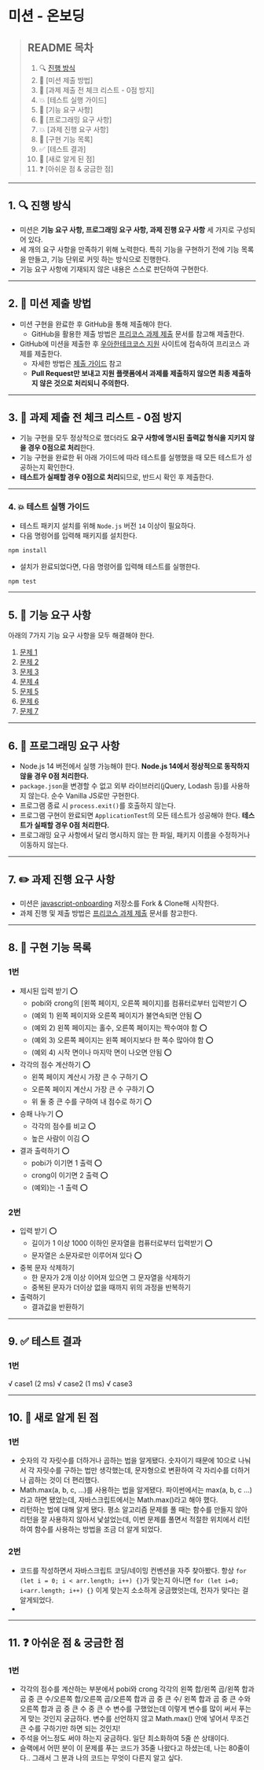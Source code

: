 # 미션 - 온보딩

> ## README 목차
> 1. 🔍 [진행 방식](#-1.-🔍-진행-방식)
> 2. 📮 [미션 제출 방법]
> 3. 🚨 [과제 제출 전 체크 리스트 - 0점 방지]
> 4. 💥 [테스트 실행 가이드]
> 5. 🚀 [기능 요구 사항]
> 6. 🎯 [프로그래밍 요구 사항]
> 7. 💥 [과제 진행 요구 사항]
> 8. 🛒 [구현 기능 목록]
> 9. ✅ [테스트 결과]
> 10. 💎 [새로 알게 된 점]
> 11. ❓ [아쉬운 점 & 궁금한 점]

---
## 1. 🔍 진행 방식

- 미션은 **기능 요구 사항, 프로그래밍 요구 사항, 과제 진행 요구 사항** 세 가지로 구성되어 있다.
- 세 개의 요구 사항을 만족하기 위해 노력한다. 특히 기능을 구현하기 전에 기능 목록을 만들고, 기능 단위로 커밋 하는 방식으로 진행한다.
- 기능 요구 사항에 기재되지 않은 내용은 스스로 판단하여 구현한다.
---
## 2. 📮 미션 제출 방법

- 미션 구현을 완료한 후 GitHub을 통해 제출해야 한다.
  - GitHub을 활용한 제출 방법은 [프리코스 과제 제출](https://github.com/woowacourse/woowacourse-docs/tree/master/precourse) 문서를 참고해
    제출한다.
- GitHub에 미션을 제출한 후 [우아한테크코스 지원](https://apply.techcourse.co.kr) 사이트에 접속하여 프리코스 과제를 제출한다.
  - 자세한 방법은 [제출 가이드](https://github.com/woowacourse/woowacourse-docs/tree/master/precourse#제출-가이드) 참고
  - **Pull Request만 보내고 지원 플랫폼에서 과제를 제출하지 않으면 최종 제출하지 않은 것으로 처리되니 주의한다.**
---
## 3. 🚨 과제 제출 전 체크 리스트 - 0점 방지

- 기능 구현을 모두 정상적으로 했더라도 **요구 사항에 명시된 출력값 형식을 지키지 않을 경우 0점으로 처리**한다.
- 기능 구현을 완료한 뒤 아래 가이드에 따라 테스트를 실행했을 때 모든 테스트가 성공하는지 확인한다.
- **테스트가 실패할 경우 0점으로 처리**되므로, 반드시 확인 후 제출한다.
---
### 4. 💥 테스트 실행 가이드

- 테스트 패키지 설치를 위해 `Node.js` 버전 `14` 이상이 필요하다.
- 다음 명령어를 입력해 패키지를 설치한다.

```bash
npm install
```

- 설치가 완료되었다면, 다음 명령어를 입력해 테스트를 실행한다.

```bash
npm test
```

---

## 5. 🚀 기능 요구 사항

아래의 7가지 기능 요구 사항을 모두 해결해야 한다.

1. [문제 1](docs/PROBLEM1.md)
2. [문제 2](docs/PROBLEM2.md)
3. [문제 3](docs/PROBLEM3.md)
4. [문제 4](docs/PROBLEM4.md)
5. [문제 5](docs/PROBLEM5.md)
6. [문제 6](docs/PROBLEM6.md)
7. [문제 7](docs/PROBLEM7.md)

---

## 6. 🎯 프로그래밍 요구 사항

- Node.js 14 버전에서 실행 가능해야 한다. **Node.js 14에서 정상적으로 동작하지 않을 경우 0점 처리한다.**
- `package.json`을 변경할 수 없고 외부 라이브러리(jQuery, Lodash 등)를 사용하지 않는다. 순수 Vanilla JS로만 구현한다.
- 프로그램 종료 시 `process.exit()`를 호출하지 않는다.
- 프로그램 구현이 완료되면 `ApplicationTest`의 모든 테스트가 성공해야 한다. **테스트가 실패할 경우 0점 처리한다.**
- 프로그래밍 요구 사항에서 달리 명시하지 않는 한 파일, 패키지 이름을 수정하거나 이동하지 않는다.

---

## 7. ✏️ 과제 진행 요구 사항

- 미션은 [javascript-onboarding](https://github.com/woowacourse-precourse/javascript-onboarding) 저장소를 Fork & Clone해 시작한다.
- 과제 진행 및 제출 방법은 [프리코스 과제 제출](https://github.com/woowacourse/woowacourse-docs/tree/master/precourse) 문서를 참고한다.

--- 
## 8. 🛒 구현 기능 목록
### 1번
- 제시된 입력 받기 ⭕
  - pobi와 crong의 [왼쪽 페이지, 오른쪽 페이지]를 컴퓨터로부터 입력받기 ⭕ 
  - (예외 1) 왼쪽 페이지와 오른쪽 페이지가 불연속되면 안됨 ⭕ 
  - (예외 2) 왼쪽 페이지는 홀수, 오른쪽 페이지는 짝수여야 함 ⭕
  - (예외 3) 오른쪽 페이지는 왼쪽 페이지보다 한 쪽수 많아야 함 ⭕
  - (예외 4) 시작 면이나 마지막 면이 나오면 안됨 ⭕
- 각각의 점수 계산하기 ⭕
  - 왼쪽 페이지 계산시 가장 큰 수 구하기 ⭕
  - 오른쪽 페이지 계산시 가장 큰 수 구하기 ⭕
  - 위 둘 중 큰 수를 구하여 내 점수로 하기 ⭕
- 승패 나누기 ⭕
  - 각각의 점수를 비교 ⭕
  - 높은 사람이 이김 ⭕
- 결과 출력하기 ⭕
  - pobi가 이기면 1 출력 ⭕ 
  - crong이 이기면 2 출력 ⭕
  - (예외)는 -1 출력 ⭕

### 2번
- 입력 받기 ⭕
  - 길이가 1 이상 1000 이하인 문자열을 컴퓨터로부터 입력받기 ⭕
  - 문자열은 소문자로만 이루어져 있다 ⭕
- 중복 문자 삭제하기
  - 한 문자가 2개 이상 이어져 있으면 그 문자열을 삭제하기
  - 중복된 문자가 더이상 없을 때까지 위의 과정을 반복하기
- 출력하기
  - 결과값을 반환하기


---

## 9. ✅ 테스트 결과
### 1번
√ case1 (2 ms)
√ case2 (1 ms)
√ case3

---

## 10. 💎 새로 알게 된 점
### 1번
- 숫자의 각 자릿수를 더하거나 곱하는 법을 알게됐다. 숫자이기 때문에 10으로 나눠서 각 자릿수를 구하는 법만 생각했는데, 문자형으로 변환하여 각 자리수를 더하거나 곱하는 것이 더 편리했다.
- Math.max(a, b, c, ...)를 사용하는 법을 알게됐다. 파이썬에서는 max(a, b, c ...)라고 하면 됐었는데, 자바스크립트에서는 Math.max()라고 해야 했다.
- 리턴하는 법에 대해 알게 됐다. 평소 알고리즘 문제를 풀 때는 함수를 만들지 않아 리턴을 잘 사용하지 않아서 낯설었는데, 이번 문제를 풀면서 적절한 위치에서 리턴하여 함수를 사용하는 방법을 조금 더 알게 되었다.

### 2번
- 코드를 작성하면서 자바스크립트 코딩/네이밍 컨벤션을 자주 찾아봤다. 항상 `for (let i = 0; i < arr.length; i++) {}`가 맞는지 아니면 `for (let i=0; i<arr.length; i++) {}` 이게 맞는지 소소하게 궁금했엇는데, 전자가 맞다는 걸 알게되었다.
- 

---

## 11. ❓ 아쉬운 점 & 궁금한 점
### 1번
- 각각의 점수를 계산하는 부분에서 pobi와 crong 각각의 왼쪽 합/왼쪽 곱/왼쪽 합과 곱 중 큰 수/오른쪽 합/오른쪽 곱/오른쪽 합과 곱 중 큰 수/ 왼쪽 합과 곱 중 큰 수와 오른쪽 합과 곱 중 큰 수 중 큰 수 변수를 구했었는데 이렇게 변수를 많이 써서 푸는게 맞는 것인지 궁금하다. 변수를 선언하지 않고 Math.max() 안에 넣어서 무조건 큰 수를 구하기만 하면 되는 것인지!
- 주석을 어느정도 써야 하는지 궁금하다. 일단 최소화하여 5줄 쓴 상태이다.
- 슬랙에서 어떤 분이 이 문제를 푸는 코드가 35줄 나왔다고 하셨는데, 나는 80줄이다.. 그래서 그 분과 나의 코드는 무엇이 다른지 알고 싶다.